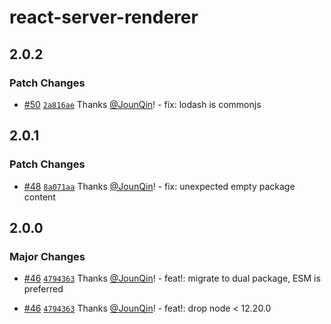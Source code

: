 # react-server-renderer

## 2.0.2

### Patch Changes

- [#50](https://github.com/un-ts/react-server-renderer/pull/50) [`2a816ae`](https://github.com/un-ts/react-server-renderer/commit/2a816aeb2c6bd36fa3d2ae993d8a11c3d9ff7284) Thanks [@JounQin](https://github.com/JounQin)! - fix: lodash is commonjs

## 2.0.1

### Patch Changes

- [#48](https://github.com/un-ts/react-server-renderer/pull/48) [`8a071aa`](https://github.com/un-ts/react-server-renderer/commit/8a071aa6d80e91ef2fc1fde4b69febd4f9da2bb4) Thanks [@JounQin](https://github.com/JounQin)! - fix: unexpected empty package content

## 2.0.0

### Major Changes

- [#46](https://github.com/un-ts/react-server-renderer/pull/46) [`4794363`](https://github.com/un-ts/react-server-renderer/commit/47943634cb34dc0d04cca0cee740f6d5d6c30bdc) Thanks [@JounQin](https://github.com/JounQin)! - feat!: migrate to dual package, ESM is preferred

- [#46](https://github.com/un-ts/react-server-renderer/pull/46) [`4794363`](https://github.com/un-ts/react-server-renderer/commit/47943634cb34dc0d04cca0cee740f6d5d6c30bdc) Thanks [@JounQin](https://github.com/JounQin)! - feat!: drop node < 12.20.0
